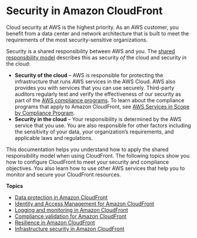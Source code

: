 # Security in Amazon CloudFront<a name="security"></a>

Cloud security at AWS is the highest priority\. As an AWS customer, you benefit from a data center and network architecture that is built to meet the requirements of the most security\-sensitive organizations\.

Security is a shared responsibility between AWS and you\. The [shared responsibility model](https://aws.amazon.com/compliance/shared-responsibility-model/) describes this as security *of* the cloud and security *in* the cloud:
+ **Security of the cloud** – AWS is responsible for protecting the infrastructure that runs AWS services in the AWS Cloud\. AWS also provides you with services that you can use securely\. Third\-party auditors regularly test and verify the effectiveness of our security as part of the [AWS compliance programs](https://aws.amazon.com/compliance/programs/)\. To learn about the compliance programs that apply to Amazon CloudFront, see [AWS Services in Scope by Compliance Program](https://aws.amazon.com/compliance/services-in-scope/)\.
+ **Security in the cloud** – Your responsibility is determined by the AWS service that you use\. You are also responsible for other factors including the sensitivity of your data, your organization’s requirements, and applicable laws and regulations\. 

This documentation helps you understand how to apply the shared responsibility model when using CloudFront\. The following topics show you how to configure CloudFront to meet your security and compliance objectives\. You also learn how to use other AWS services that help you to monitor and secure your CloudFront resources\.

**Topics**
+ [Data protection in Amazon CloudFront](data-protection-summary.md)
+ [Identity and Access Management for Amazon CloudFront](security-iam.md)
+ [Logging and monitoring in Amazon CloudFront](logging-and-monitoring.md)
+ [Compliance validation for Amazon CloudFront](compliance.md)
+ [Resilience in Amazon CloudFront](disaster-recovery-resiliency.md)
+ [Infrastructure security in Amazon CloudFront](infrastructure-security.md)